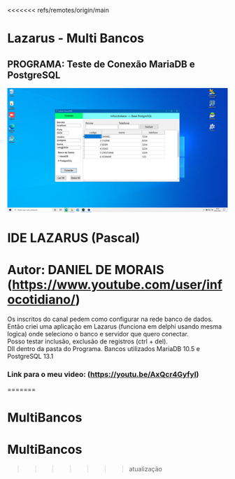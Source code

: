 <<<<<<< refs/remotes/origin/main
# Lazarus - Multi Bancos
## PROGRAMA: Teste de Conexão MariaDB e PostgreSQL

![Daniel de Morais - Infocotidiano](./tela.PNG)

# IDE LAZARUS (Pascal)

# Autor: DANIEL DE MORAIS (https://www.youtube.com/user/infocotidiano/)

Os inscritos do canal pedem como configurar na rede banco de dados.<br>
Então criei uma aplicação em Lazarus (funciona em delphi usando mesma logica) onde seleciono o banco e servidor que quero conectar.<br>
Posso testar inclusão, exclusão de registros (ctrl + del).<br>
Dll dentro da pasta do Programa.
Bancos utilizados MariaDB 10.5 e PostgreSQL 13.1

### Link para o meu video: (https://youtu.be/AxQcr4GyfyI)
=======
# MultiBancos
# MultiBancos
>>>>>>> atualização
